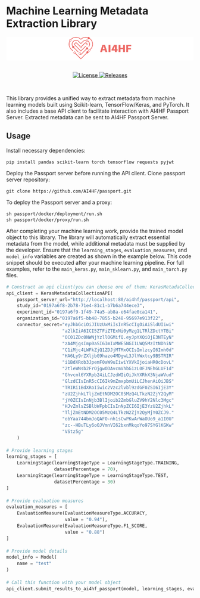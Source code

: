 # Machine Learning Metadata Extraction Library

<div align="center" style="background-color: white">
  <a href="https://www.ai4hf.com/">
    <img height="60px" src="assets/ai4hf_logo.svg" alt="AI4HF Project"/>
  </a>
</div>

<br/>

<p align="center">
  <a href="https://github.com/DataTools4Heart/common-data-model">
    <img src="https://img.shields.io/github/license/DataTools4Heart/common-data-model" alt="License">
  </a>
  <a href="https://img.shields.io/github/license/DataTools4Heart/releases">
    <img src="https://img.shields.io/github/v/release/DataTools4Heart/common-data-model" alt="Releases">
  </a>
</p>

<br/>


This library provides a unified way to extract metadata from machine learning models built using Scikit-learn, TensorFlow/Keras, and PyTorch. It also includes a base API client to facilitate interaction with AI4HF Passport Server. Extracted metadata can be sent to AI4HF Passport Server.

## Usage
Install necessary dependencies:
```
pip install pandas scikit-learn torch tensorflow requests pyjwt
```
Deploy the Passport server before running the API client. 
Clone passport server repository:
```
git clone https://github.com/AI4HF/passport.git
```
To deploy the Passport server and a proxy:
```
sh passport/docker/deployment/run.sh
sh passport/docker/proxy/run.sh
```
After completing your machine learning work, provide the trained model object to this library. The library will automatically extract essential metadata from the model, while additional metadata must be supplied by the developer. Ensure that the `learning_stages`, `evaluation_measures`, and `model_info` variables are created as shown in the example below. This code snippet should be executed after your machine learning pipeline. For full examples, refer to the `main_keras.py`, `main_sklearn.py`, and `main_torch.py` files.
```python
# Construct an api client(you can choose one of them: KerasMetadaCollectionAPI, TorchMetadataCollectionAPI or SKLearnMetadataCollectionAPI) for interacting with AI4HF passport server
api_client = KerasMetadataCollectionAPI(
    passport_server_url="http://localhost:80/ai4hf/passport/api",
    study_id="0197a6f8-2b78-71e4-81c1-b7b6a744ece3",
    experiment_id="0197a6f9-1f49-74a5-ab8a-e64fae0ca141",
    organization_id="0197a6f5-bb48-7855-b248-95697e913f22",
    connector_secret="eyJhbGciOiJIUzUxMiIsInR5cCIgOiAiSldUIiwi"
                     "a2lkIiA6ICI5ZTFiZTExNi0yMzg1LTRlZDctYTBi"
                     "OC01ZDc0NWNjYzllOGMifQ.eyJpYXQiOjE3NTEyN"
                     "zA4MjgsImp0aSI6ImIxMWE5NGI1LWQ5MzItNDhiN"
                     "C1iMjc4LWFkZjQ1ZDJjMTMxOCIsImlzcyI6Imh0d"
                     "HA6Ly9rZXljbG9hazo4MDgwL3JlYWxtcy9BSTRIR"
                     "i1BdXRob3JpemF0aW9uIiwiYXVkIjoiaHR0cDovL"
                     "2tleWNsb2FrOjgwODAvcmVhbG1zL0FJNEhGLUF1d"
                     "Ghvcml6YXRpb24iLCJzdWIiOiJkYXRhX3NjaWVud"
                     "GlzdCIsInR5cCI6Ik9mZmxpbmUiLCJhenAiOiJBS"
                     "TRIRi1BdXRoIiwic2Vzc2lvbl9zdGF0ZSI6IjE3Y"
                     "zU2ZjhkLTljZmEtNDM2OC05MzQ4LTkzN2ZjY2QyM"
                     "jY0ZCIsInNjb3BlIjoib2ZmbGluZV9hY2Nlc3Mgc"
                     "HJvZmlsZSBlbWFpbCIsInNpZCI6IjE3YzU2ZjhkL"
                     "TljZmEtNDM2OC05MzQ4LTkzN2ZjY2QyMjY0ZCJ9."
                     "obYaa744bmJoQAFO-nh1sCwPKwArWaOUo9_a1I0U"
                     "zc--HBuTLy6oOJVmnVI62bxnMkqoYo97SYGlKGKw"
                     "VStz5g"
    )

# Provide learning stages
learning_stages = [
    LearningStage(learningStageType = LearningStageType.TRAINING,
                  datasetPercentage = 70),
    LearningStage(learningStageType = LearningStageType.TEST,
                  datasetPercentage = 30)
]

# Provide evaluation measures
evaluation_measures = [
    EvaluationMeasure(EvaluationMeasureType.ACCURACY,
                      value = "0.94"),
    EvaluationMeasure(EvaluationMeasureType.F1_SCORE,
                      value = "0.88")
]

# Provide model details
model_info = Model(
    name = "test"
)

# Call this function with your model object
api_client.submit_results_to_ai4hf_passport(model, learning_stages, evaluation_measures, model_info)
```

